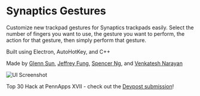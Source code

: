 # Synaptics Gestures 
Customize new trackpad gestures for Synaptics trackpads easily. Select the number of fingers you want to use, the gesture you want to perform, the action for that gesture, then simply perform that gesture.

Built using Electron, AutoHotKey, and C++ 

Made by [Glenn Sun](https://github.com/glenn-sun), [Jeffrey Fung](https://github.com/jeff1216), [Spencer Ng](https://github.com/spencerng), and [Venkatesh Narayan](https://github.com/venkatesh-narayan)

![UI Screenshot](https://challengepost-s3-challengepost.netdna-ssl.com/photos/production/software_photos/000/588/754/datas/gallery.jpg)

Top 30 Hack at PennApps XVII - check out the [Devpost submission](https://devpost.com/software/synaptic-gestures)!
